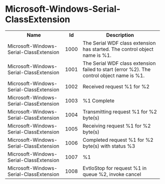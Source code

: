 # Microsoft-Windows-Serial-ClassExtension

<table>
<colgroup><col/><col/><col/></colgroup>
<tr><th>Name</th><th>Id</th><th>Description</th></tr>
<tr><td>Microsoft-Windows-Serial-ClassExtension</td><td>1000</td><td>The Serial WDF class extension has started.  The control object name is %1.</td></tr>
<tr><td>Microsoft-Windows-Serial-ClassExtension</td><td>1001</td><td>The Serial WDF class extension failed to start (error %2).  The control object name is %1.</td></tr>
<tr><td>Microsoft-Windows-Serial-ClassExtension</td><td>1002</td><td>Received request %1 for %2</td></tr>
<tr><td>Microsoft-Windows-Serial-ClassExtension</td><td>1003</td><td>%1 Complete</td></tr>
<tr><td>Microsoft-Windows-Serial-ClassExtension</td><td>1004</td><td>Transmitting request %1 for %2 byte(s)</td></tr>
<tr><td>Microsoft-Windows-Serial-ClassExtension</td><td>1005</td><td>Receiving request %1 for %2 byte(s)</td></tr>
<tr><td>Microsoft-Windows-Serial-ClassExtension</td><td>1006</td><td>Completed request %1 for %2 byte(s) with status %3</td></tr>
<tr><td>Microsoft-Windows-Serial-ClassExtension</td><td>1007</td><td>%1</td></tr>
<tr><td>Microsoft-Windows-Serial-ClassExtension</td><td>1008</td><td>EvtIoStop for request %1 in queue %2, invoke cancel</td></tr>
</table>
